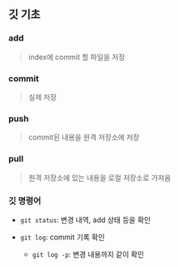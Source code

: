 ## 깃 기초

### add
> index에 commit 할 파일을 저장

### commit
> 실제 저장

### push
> commit된 내용을 원격 저장소에 저장

### pull
>원격 저장소에 있는 내용을 로컬 저장소로 가져옴

### 깃 명령어

* `git status`: 변경 내역, add 상태 등을 확인

* `git log`: commit 기록 확인
    * `git log -p`: 변경 내용까지 같이 확인

